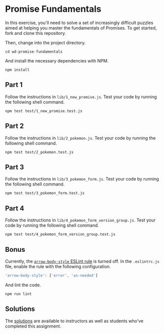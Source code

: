 # Promise Fundamentals

In this exercise, you'll need to solve a set of increasingly difficult puzzles aimed at helping you master the fundamentals of Promises. To get started, fork and clone this repository.

Then, change into the project directory.

```shell
cd wd-promise-fundamentals
```

And install the necessary dependencies with NPM.

```shell
npm install
```

## Part 1

Follow the instructions in `lib/1_new_promise.js`. Test your code by running the following shell command.

```shell
npm test test/1_new_promise.test.js
```

## Part 2

Follow the instructions in `lib/2_pokemon.js`. Test your code by running the following shell command.

```shell
npm test test/2_pokemon.test.js
```

## Part 3

Follow the instructions in `lib/3_pokemon_form.js`. Test your code by running the following shell command.

```shell
npm test test/3_pokemon_form.test.js
```

## Part 4

Follow the instructions in `lib/4_pokemon_form_version_group.js`. Test your code by running the following shell command.

```shell
npm test test/4_pokemon_form_version_group.test.js
```

## Bonus

Currently, the [`arrow-body-style` ESLint rule](http://eslint.org/docs/rules/arrow-body-style) is turned off. In the `.eslintrc.js` file, enable the rule with the following configuration.

```javascript
'arrow-body-style': ['error', 'as-needed']
```

And lint the code.

```shell
npm run lint
```

## Solutions

The [solutions](https://github.com/gSchool/wd-promise-fundamentals-solution) are available to instructors as well as students who've completed this assignment.

